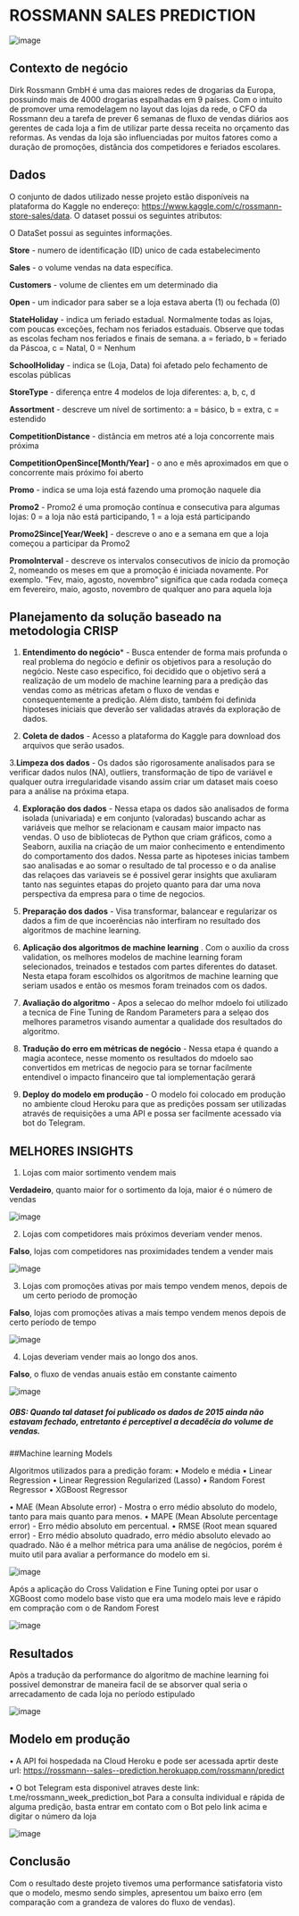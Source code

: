 # ROSSMANN SALES PREDICTION 

![image](https://user-images.githubusercontent.com/104724574/168178979-0d9d19c1-e824-4364-a10c-835811b47f15.png)


## Contexto de negócio
Dirk Rossmann GmbH é uma das maiores redes de drogarias da Europa, possuindo mais de 4000 drogarias espalhadas em 9 países. Com o intuito de promover uma remodelagem no layout das lojas da rede, o CFO da Rossmann deu a tarefa de prever 6 semanas de fluxo de vendas diários aos gerentes de cada loja a fim de utilizar parte dessa receita no orçamento das reformas. As vendas da loja são influenciadas por muitos fatores como a duração de promoções, distância dos competidores e feriados escolares.

## Dados
O conjunto de dados utilizado nesse projeto estão disponíveis na plataforma do Kaggle no endereço: https://www.kaggle.com/c/rossmann-store-sales/data. O dataset possui os seguintes atributos:

O DataSet possui as seguintes informações.


**Store** - numero de identificação (ID) unico de cada estabelecimento

**Sales** - o volume vendas na data específica.

**Customers** - volume de clientes em um determinado dia

**Open** - um indicador para saber se a loja estava aberta (1) ou fechada (0)

**StateHoliday** - indica um feriado estadual. Normalmente todas as lojas, com poucas exceções, fecham nos feriados estaduais. Observe que todas as escolas fecham nos feriados e finais de semana. a = feriado, b = feriado da Páscoa, c = Natal, 0 = Nenhum

**SchoolHoliday** - indica se (Loja, Data) foi afetado pelo fechamento de escolas públicas

**StoreType** - diferença entre 4 modelos de loja diferentes: a, b, c, d

**Assortment** - descreve um nível de sortimento: a = básico, b = extra, c = estendido

**CompetitionDistance** - distância em metros até a loja concorrente mais próxima

**CompetitionOpenSince[Month/Year]** - o ano e mês aproximados em que o concorrente mais próximo foi aberto

**Promo** - indica se uma loja está fazendo uma promoção naquele dia

**Promo2** - Promo2 é uma promoção contínua e consecutiva para algumas lojas: 0 = a loja não está participando, 1 = a loja está participando

**Promo2Since[Year/Week]** - descreve o ano e a semana em que a loja começou a participar da Promo2

**PromoInterval** - descreve os intervalos consecutivos de início da promoção 2, nomeando os meses em que a promoção é iniciada novamente. Por exemplo. "Fev, maio, agosto, novembro" significa que cada rodada começa em fevereiro, maio, agosto, novembro de qualquer ano para aquela loja

## Planejamento da solução baseado na metodologia CRISP

1. **Entendimento do negócio*** - Busca entender de forma mais profunda o real problema do negócio e definir os objetivos para a resolução do negócio. Neste caso especifico, foi decidido que o objetivo será a realização de um modelo de machine learning para a predição das vendas como as métricas afetam o fluxo de vendas e consequentemente a predição. Além disto, também foi definida hipoteses iniciais que deverão ser validadas através da exploração de dados.

2. **Coleta de dados** - Acesso a plataforma do Kaggle para download dos arquivos que serão usados.

3.**Limpeza dos dados** - Os dados são rigorosamente analisados para se verificar dados nulos (NA), outliers, transformação de tipo de variável e qualquer outra irregularidade visando assim criar um dataset mais coeso para a análise na próxima etapa.

4. **Exploração dos dados** - Nessa etapa os dados são analisados de forma isolada (univariada) e em conjunto (valoradas) buscando achar as variáveis que melhor se relacionam e causam maior impacto nas vendas. O uso de bibliotecas de Python que criam gráficos, como a Seaborn, auxilia na criação de um maior conhecimento e entendimento do comportamento dos dados. Nessa parte as hipoteses inicias tambem sao analisadas e ao somar o resultado de tal processo e o da analise das relaçoes das variaveis se é possivel gerar insights que axuliaram tanto nas seguintes etapas do projeto quanto para dar uma nova perspectiva da empresa para o time de negocios.  

5. **Preparação dos dados** - Visa transformar, balancear e regularizar os dados a fim de que incoerências não interfiram no resultado dos algoritmos de machine learning. 

6. **Aplicação dos algoritmos de machine learning** . Com o auxílio da cross validation, os melhores modelos de machine learning foram selecionados, treinados e testados com partes diferentes do dataset. Nesta etapa foram escolhidos os algoritmos de machine learning que seriam usados e então os mesmos foram treinados com os dados. 

7. **Avaliação do algoritmo** - Apos a selecao do melhor mdoelo foi utilizado a tecnica de Fine Tuning de Random Parameters para a selȩao dos melhores parametros visando aumentar a qualidade dos resultados do algoritmo.

8. **Tradução do erro em métricas de negócio** - Nessa etapa é quando a magia acontece, nesse momento os resultados do mdoelo sao convertidos em metricas de negocio para se tornar facilmente entendivel o impacto financeiro que tal iomplementação gerará

9. **Deploy do modelo em produção** - O modelo foi colocado em produção no ambiente cloud Heroku para que as predições possam ser utilizadas através de requisições a uma API e possa ser facilmente acessado via bot do Telegram.

## MELHORES INSIGHTS

1. Lojas com maior sortimento vendem mais

**Verdadeiro**, quanto maior for o sortimento da loja, maior é o número de vendas

![image](https://user-images.githubusercontent.com/104724574/168179775-28fde4ef-69d0-4f4b-b0de-a380bb518c9a.png)


2. Lojas com competidores mais próximos deveriam vender menos.

**Falso**, lojas com competidores nas proximidades tendem a vender mais

![image](https://user-images.githubusercontent.com/104724574/168181284-511ea1b6-b639-40ef-bcd2-a48766689190.png)

3. Lojas com promoções ativas por mais tempo vendem menos, depois de um certo periodo de promoção

**Falso**, lojas com promoções ativas a mais tempo vendem menos depois de certo período de tempo

![image](https://user-images.githubusercontent.com/104724574/168181165-766b0c05-d498-43ea-b788-bffb91011ef5.png)


4. Lojas deveriam vender mais ao longo dos anos.

**Falso**, o fluxo de vendas anuais estão em constante caimento

![image](https://user-images.githubusercontent.com/104724574/168180602-1b8ab372-a741-4650-81ef-8e8e16c91bc5.png)


##### OBS: Quando tal dataset foi publicado os dados de 2015 ainda não estavam fechado, entretanto é perceptivel a decaděcia do volume de vendas.

##Machine learning Models

Algoritmos utilizados para a predição foram:
 • Modelo e média 
 • Linear Regression
 • Linear Regression Regularized (Lasso)
 • Random Forest Regressor
 • XGBoost Regressor
 
 • MAE (Mean Absolute error) - Mostra o erro médio absoluto do modelo, tanto para mais quanto para menos.
 • MAPE (Mean Absolute percentage error) - Erro médio absoluto em percentual.
 • RMSE (Root mean squared error) - Erro médio absoluto quadrado, erro médio absoluto elevado ao quadrado. Não é a melhor métrica para uma análise de negócios, porém é muito util para avaliar a performance do modelo em si.
 
 ![image](https://user-images.githubusercontent.com/104724574/168181789-b3dfbf25-09e5-4846-8a4e-16e067a44a37.png)
 
 Após a aplicação do Cross Validation e Fine Tuning optei por usar o XGBoost como modelo base visto que era uma modelo mais leve e rápido em compração com o de Random Forest 

![image](https://user-images.githubusercontent.com/104724574/168182276-b8d2d989-bb04-4f74-9af6-23d765d9d8d6.png)

## Resultados
Apòs a tradução da performance do algoritmo de machine learning foi possivel demonstrar de maneira facil de se absorver qual seria o arrecadamento de cada loja no período estipulado

![image](https://user-images.githubusercontent.com/104724574/168182378-403c5159-bd52-4b5a-8f4b-6697f1ffd8e4.png)

## Modelo em produção
 
  •  A API foi hospedada na Cloud Heroku e pode ser acessada aprtir deste url: https://rossmann--sales--prediction.herokuapp.com/rossmann/predict
  
  • O bot Telegram esta disponivel atraves deste link: t.me/rossmann_week_prediction_bot
    Para a consulta individual e rápida de alguma predição, basta entrar em contato com o Bot pelo link acima e digitar o número da loja
    
 ![image](https://user-images.githubusercontent.com/104724574/168182928-58c7abf1-8f3e-4bb9-8699-b134f8604187.png)

 
 ## Conclusão
 
 Com o resultado deste projeto tivemos uma performance satisfatoria visto que o modelo, mesmo sendo simples, apresentou um baixo erro (em comparação com a grandeza de valores do fluxo de vendas).
 
 
 
